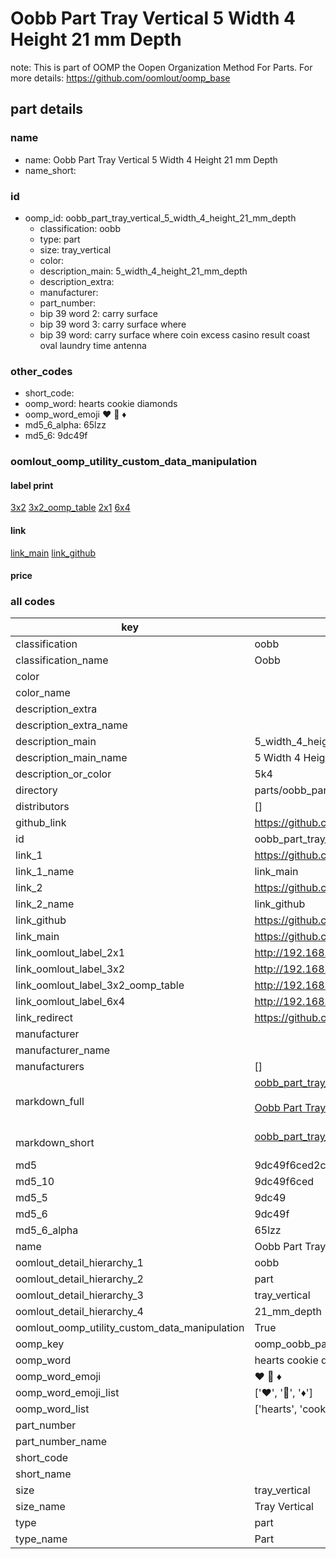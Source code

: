 # Oobb Part Tray Vertical 5 Width 4 Height 21 mm Depth  

note: This is part of OOMP the Oopen Organization Method For Parts. For more details: https://github.com/oomlout/oomp_base

##  part details
  







### name
* name: Oobb Part Tray Vertical 5 Width 4 Height 21 mm Depth
* name_short: 
### id
* oomp_id: oobb_part_tray_vertical_5_width_4_height_21_mm_depth
  * classification: oobb
  * type: part
  * size: tray_vertical
  * color: 
  * description_main: 5_width_4_height_21_mm_depth
  * description_extra: 
  * manufacturer: 
  * part_number: 
  * bip 39 word 2: carry surface
  * bip 39 word 3: carry surface where
  * bip 39 word: carry surface where coin excess casino result coast oval laundry time antenna

### other_codes
* short_code: 
* oomp_word: hearts cookie diamonds
* oomp_word_emoji :hearts: :cookie: :diamonds:
* md5_6_alpha: 65lzz
* md5_6: 9dc49f






### oomlout_oomp_utility_custom_data_manipulation
#### label print
[3x2](http://192.168.1.245:1112/?label=oomp%2065lzz)
[3x2_oomp_table](http://192.168.1.108:1112/?label=oomp%2065lzz)
[2x1](http://192.168.1.242:1112/?label=oomp%2065lzz)
[6x4](http://192.168.1.55:1112/?label=oomp%2065lzz)    

#### link

[link_main](https://github.com/oomlout/oomlout_oomp_version_1_messy/tree/main/parts/oobb_part_tray_vertical_5_width_4_height_21_mm_depth) [link_github](https://github.com/oomlout/oomlout_oomp_version_1_messy/tree/main/parts/oobb_part_tray_vertical_5_width_4_height_21_mm_depth)                             

#### price







### all codes 
| key | value |  
| --- | --- |  
| classification | oobb |  
| classification_name | Oobb |  
| color |  |  
| color_name |  |  
| description_extra |  |  
| description_extra_name |  |  
| description_main | 5_width_4_height_21_mm_depth |  
| description_main_name | 5 Width 4 Height 21 mm Depth |  
| description_or_color | 5k4 |  
| directory | parts/oobb_part_tray_vertical_5_width_4_height_21_mm_depth |  
| distributors | [] |  
| github_link | https://github.com/oomlout/oomlout_oomp_part_src/tree/main/parts/oobb_part_tray_vertical_5_width_4_height_21_mm_depth |  
| id | oobb_part_tray_vertical_5_width_4_height_21_mm_depth |  
| link_1 | https://github.com/oomlout/oomlout_oomp_version_1_messy/tree/main/parts/oobb_part_tray_vertical_5_width_4_height_21_mm_depth |  
| link_1_name | link_main |  
| link_2 | https://github.com/oomlout/oomlout_oomp_version_1_messy/tree/main/parts/oobb_part_tray_vertical_5_width_4_height_21_mm_depth |  
| link_2_name | link_github |  
| link_github | https://github.com/oomlout/oomlout_oomp_version_1_messy/tree/main/parts/oobb_part_tray_vertical_5_width_4_height_21_mm_depth |  
| link_main | https://github.com/oomlout/oomlout_oomp_version_1_messy/tree/main/parts/oobb_part_tray_vertical_5_width_4_height_21_mm_depth |  
| link_oomlout_label_2x1 | http://192.168.1.242:1112/?label=oomp%2065lzz |  
| link_oomlout_label_3x2 | http://192.168.1.245:1112/?label=oomp%2065lzz |  
| link_oomlout_label_3x2_oomp_table | http://192.168.1.108:1112/?label=oomp%2065lzz |  
| link_oomlout_label_6x4 | http://192.168.1.55:1112/?label=oomp%2065lzz |  
| link_redirect | https://github.com/oomlout/oomlout_oomp_version_1_messy/tree/main/parts/oobb_part_tray_vertical_5_width_4_height_21_mm_depth |  
| manufacturer |  |  
| manufacturer_name |  |  
| manufacturers | [] |  
| markdown_full | [oobb_part_tray_vertical_5_width_4_height_21_mm_depth](none)<br>[](none)<br>[Oobb Part Tray Vertical 5 Width 4 Height 21 Mm Depth](none)<br><br> |  
| markdown_short | [oobb_part_tray_vertical_5_width_4_height_21_mm_depth](none)<br><br> |  
| md5 | 9dc49f6ced2cd6f88da742d7f4b68917 |  
| md5_10 | 9dc49f6ced |  
| md5_5 | 9dc49 |  
| md5_6 | 9dc49f |  
| md5_6_alpha | 65lzz |  
| name | Oobb Part Tray Vertical 5 Width 4 Height 21 mm Depth |  
| oomlout_detail_hierarchy_1 | oobb |  
| oomlout_detail_hierarchy_2 | part |  
| oomlout_detail_hierarchy_3 | tray_vertical |  
| oomlout_detail_hierarchy_4 | 21_mm_depth |  
| oomlout_oomp_utility_custom_data_manipulation | True |  
| oomp_key | oomp_oobb_part_tray_vertical_5_width_4_height_21_mm_depth |  
| oomp_word | hearts cookie diamonds |  
| oomp_word_emoji | :hearts: :cookie: :diamonds: |  
| oomp_word_emoji_list | [':hearts:', ':cookie:', ':diamonds:'] |  
| oomp_word_list | ['hearts', 'cookie', 'diamonds'] |  
| part_number |  |  
| part_number_name |  |  
| short_code |  |  
| short_name |  |  
| size | tray_vertical |  
| size_name | Tray Vertical |  
| type | part |  
| type_name | Part |  
